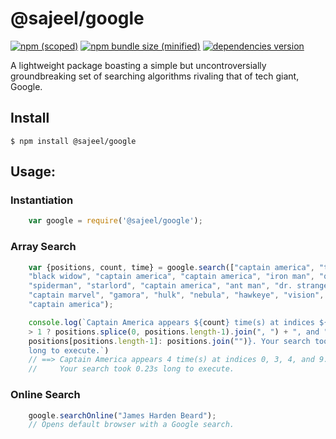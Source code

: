# @sajeel/google

[![npm (scoped)](https://img.shields.io/badge/npm-v2.3.0-blue.svg)](https://www.npmjs.com/package/@sajeel/google)
[![npm bundle size (minified)](https://img.shields.io/badge/build-passing-brightgreen.svg)](https://www.npmjs.com/package/@sajeel/google)
[![dependencies version](https://img.shields.io/badge/dependencies-uptodate-orange.svg)](https://www.npmjs.com/package/@sajeel/google)

A lightweight package boasting a simple but uncontroversially groundbreaking set of searching algorithms rivaling that of tech giant, Google.

## Install

`$ npm install @sajeel/google` 


## Usage:

### Instantiation
```js
    var google = require('@sajeel/google');
```

### Array Search
```js
    var {positions, count, time} = google.search(["captain america", "thor", 
    "black widow", "captain america", "captain america", "iron man", "quicksilver", 
    "spiderman", "starlord", "captain america", "ant man", "dr. strange", "thanos", 
    "captain marvel", "gamora", "hulk", "nebula", "hawkeye", "vision", "scarlet witch"], 
    "captain america");

    console.log(`Captain America appears ${count} time(s) at indices ${positions.length 
    > 1 ? positions.splice(0, positions.length-1).join(", ") + ", and " + 
    positions[positions.length-1]: positions.join("")}. Your search took ${time}s 
    long to execute.`)
    // ==> Captain America appears 4 time(s) at indices 0, 3, 4, and 9. 
    //     Your search took 0.23s long to execute.
```

### Online Search
```js
    google.searchOnline("James Harden Beard");
    // Opens default browser with a Google search.

```
